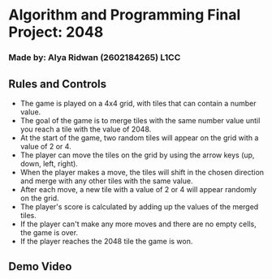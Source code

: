 # Algorithm and Programming Final Project: 2048
### Made by: Alya Ridwan (2602184265) L1CC

## Rules and Controls
- The game is played on a 4x4 grid, with tiles that can contain a number value.
- The goal of the game is to merge tiles with the same number value until you reach a tile with the value of 2048.
- At the start of the game, two random tiles will appear on the grid with a value of 2 or 4.
- The player can move the tiles on the grid by using the arrow keys (up, down, left, right).
- When the player makes a move, the tiles will shift in the chosen direction and merge with any other tiles with the same value.
- After each move, a new tile with a value of 2 or 4 will appear randomly on the grid.
- The player's score is calculated by adding up the values of the merged tiles.
- If the player can't make any more moves and there are no empty cells, the game is over.
- If the player reaches the 2048 tile the game is won.

## Demo Video
